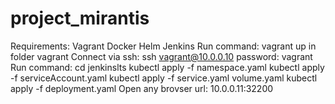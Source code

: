 # project_mirantis
Requirements:
Vagrant
Docker
Helm
Jenkins
Run command:
            vagrant up  in folder vagrant
Connect via ssh: 
            ssh vagrant@10.0.0.10
            password: vagrant
Run command: 
           cd jenkinslts
         kubectl apply -f namespace.yaml
         kubectl apply -f serviceAccount.yaml
         kubectl apply -f service.yaml volume.yaml
         kubectl apply -f deployment.yaml
Open any brovser url:
         10.0.0.11:32200
